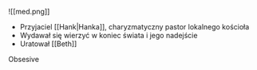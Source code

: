 ![[med.png]]

- Przyjaciel [[Hank|Hanka]], charyzmatyczny pastor lokalnego kościoła
- Wydawał się wierzyć w koniec świata i jego nadejście
- Uratował [[Beth]]

Obsesive